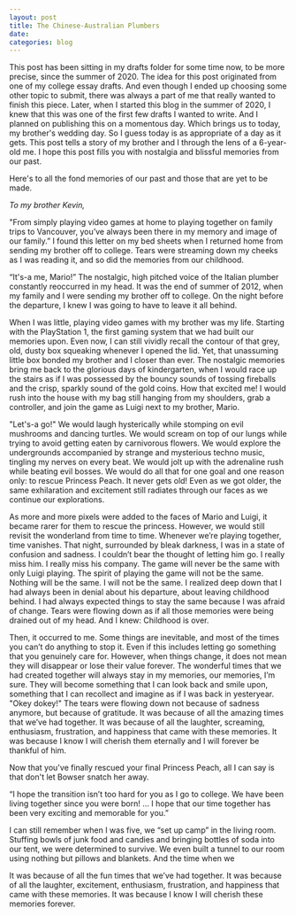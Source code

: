 ```yaml
---
layout: post
title: The Chinese-Australian Plumbers
date:
categories: blog
---
```


This post has been sitting in my drafts folder for some time now, to be more precise, since the summer of 2020. The idea for this post originated from one of my college essay drafts. And even though I ended up choosing some other topic to submit, there was always a part of me that really wanted to finish this piece.
Later, when I started this blog in the summer of 2020, I knew that this was one of the first few drafts I wanted to write. And I planned on publishing this on a momentous day.
Which brings us to today, my brother's wedding day. So I guess today is as appropriate of a day as it gets. This post tells a story of my brother and I  through the lens of a 6-year-old me. I hope this post fills you with nostalgia and blissful memories from our past.

Here's to all the fond memories of our past and those that are yet to be made.


<div aling="center"><i>To my brother Kevin,</i></div>

"From simply playing video games at home to playing together on family trips to Vancouver, you’ve always been there in my memory and image of our family.” I found this letter on my bed sheets when I returned home from sending my brother off to college. Tears were streaming down my cheeks as I was reading it, and so did the memories from our childhood.

“It's-a me, Mario!” The nostalgic, high pitched voice of the Italian plumber constantly reoccurred in my head. It was the end of summer of 2012, when my family and I were sending my brother off to college. On the night before the departure, I knew I was going to have to leave it all behind.

When I was little, playing video games with my brother was my life. Starting with the PlayStation 1, the first gaming system that we had built our memories upon. Even now, I can still vividly recall the contour of that grey, old, dusty box squeaking whenever I opened the lid. Yet, that unassuming little box bonded my brother and I closer than ever. The nostalgic memories bring me back to the glorious days of kindergarten, when I would race up the stairs as if I was possessed by the bouncy sounds of tossing fireballs and the crisp, sparkly sound of the gold coins. How that excited me! I would rush into the house with my bag still hanging from my shoulders, grab a controller, and join the game as Luigi next to my brother, Mario.

"Let's-a go!" We would laugh hysterically while stomping on evil mushrooms and dancing turtles. We would scream on top of our lungs while trying to avoid getting eaten by carnivorous flowers. We would explore the undergrounds accompanied by strange and mysterious techno music, tingling my nerves on every beat. We would jolt up with the adrenaline rush while beating evil bosses. We would do all that for one goal and one reason only: to rescue Princess Peach. It never gets old! Even as we got older, the same exhilaration and excitement still radiates through our faces as we continue our explorations.

As more and more pixels were added to the faces of Mario and Luigi, it became rarer for them to rescue the princess. However, we would still revisit the wonderland from time to time. Whenever we’re playing together, time vanishes.
That night, surrounded by bleak darkness, I was in a state of confusion and sadness. I couldn’t bear the thought of letting him go. I really miss him. I really miss his company. The game will never be the same with only Luigi playing. The spirit of playing the game will not be the same. Nothing will be the same. I will not be the same. I realized deep down that I had always been in denial about his departure, about leaving childhood behind. I had always expected things to stay the same because I was afraid of change. Tears were flowing down as if all those memories were being drained out of my head. And I knew: Childhood is over.

Then, it occurred to me. Some things are inevitable, and most of the times you can’t do anything to stop it. Even if this includes letting go something that you genuinely care for. However, when things change, it does not mean they will disappear or lose their value forever. The wonderful times that we had created together will always stay in my memories, our memories, I’m sure. They will become something that I can look back and smile upon, something that I can recollect and imagine as if I was back in yesteryear. "Okey dokey!" The tears were flowing down not because of sadness anymore, but because of gratitude. It was because of all the amazing times that we’ve had together. It was because of all the laughter, screaming, enthusiasm, frustration, and happiness that came with these memories. It was because I know I will cherish them eternally and I will forever be thankful of him.

Now that you've finally rescued your final Princess Peach, all I can say is that don't let Bowser snatch her away.

“I hope the transition isn’t too hard for you as I go to college. We have been living together since you were born! … I hope that our time together has been very exciting and memorable for you.”

I can still remember when I was five, we “set up camp” in the living room. Stuffing bowls of junk food and candies and bringing bottles of soda into our tent, we were determined to survive. We even built a tunnel to our room using nothing but pillows and blankets. And the time when we 

It was because of all the fun times that we’ve had together. It was because of all the laughter, excitement, enthusiasm, frustration, and happiness that came with these memories. It was because I know I will cherish these memories forever.



